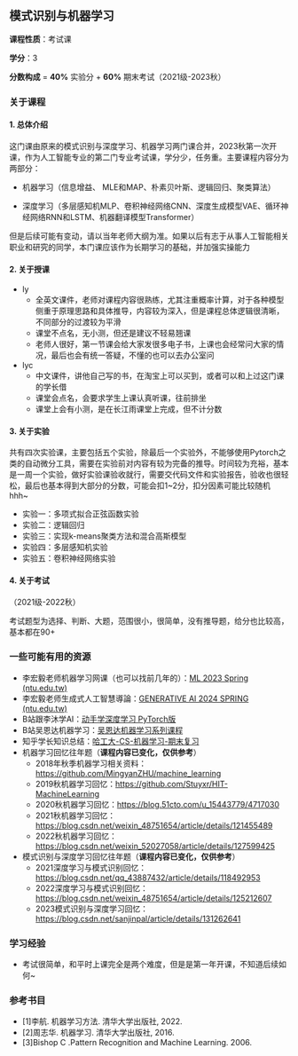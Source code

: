 ## 模式识别与机器学习

**课程性质**：考试课

**学分**：3

**分数构成** =  **40%** 实验分 + **60%** 期末考试（2021级-2023秋）

### 关于课程

#### 1. 总体介绍

这门课由原来的模式识别与深度学习、机器学习两门课合并，2023秋第一次开课，作为人工智能专业的第二门专业考试课，学分少，任务重。主要课程内容分为两部分：

- 机器学习（信息增益、 MLE和MAP、朴素贝叶斯、逻辑回归、聚类算法）

- 深度学习（多层感知机MLP、卷积神经网络CNN、深度生成模型VAE、循环神经网络RNN和LSTM、机器翻译模型Transformer）

但是后续可能有变动，请以当年老师大纲为准。如果以后有志于从事人工智能相关职业和研究的同学，本门课应该作为长期学习的基础，并加强实操能力

#### 2. 关于授课

- ly
  - 全英文课件，老师对课程内容很熟练，尤其注重概率计算，对于各种模型侧重于原理思路和具体推导，内容较为深入，但是课程总体逻辑很清晰，不同部分的过渡较为平滑
  - 课堂不点名，无小测，但还是建议不轻易翘课
  - 老师人很好，第一节课会给大家发很多电子书，上课也会经常问大家的情况，最后也会有统一答疑，不懂的也可以去办公室问
- lyc
  - 中文课件，讲他自己写的书，在淘宝上可以买到，或者可以和上过这门课的学长借
  - 课堂会点名，会要求学生上课认真听课，往前排坐
  - 课堂上会有小测，是在长江雨课堂上完成，但不计分数

#### 3. 关于实验

共有四次实验课，主要包括五个实验，除最后一个实验外，不能够使用Pytorch之类的自动微分工具，需要在实验前对内容有较为完备的推导。时间较为充裕，基本是一周一个实验，做好实验课验收就行，需要交代码文件和实验报告，验收也很轻松，最后也基本得到大部分的分数，可能会扣1\~2分，扣分因素可能比较随机hhh\~

- 实验一：多项式拟合正弦函数实验
- 实验二：逻辑回归
- 实验三：实现k-means聚类方法和混合高斯模型
- 实验四：多层感知机实验
- 实验五：卷积神经网络实验

#### 4. 关于考试

（2021级-2022秋）

考试题型为选择、判断、大题，范围很小，很简单，没有推导题，给分也比较高，基本都在90+



### 一些可能有用的资源

- 李宏毅老师机器学习网课（也可以找前几年的）：[ML 2023 Spring (ntu.edu.tw)](https://speech.ee.ntu.edu.tw/~hylee/ml/2023-spring.php)
- 李宏毅老师生成式人工智慧導論：[GENERATIVE AI 2024 SPRING (ntu.edu.tw)](https://speech.ee.ntu.edu.tw/~hylee/genai/2024-spring.php)
- B站跟李沐学AI：[动手学深度学习 PyTorch版](https://space.bilibili.com/1567748478/channel/seriesdetail?sid=358497)
- B站吴恩达机器学习：[吴恩达机器学习系列课程](https://www.bilibili.com/video/BV164411b7dx/)
- 知乎学长知识总结：[哈工大-CS-机器学习-期末复习](https://zhuanlan.zhihu.com/p/413819081)
- 机器学习回忆往年题（**课程内容已变化，仅供参考**）
  - 2018年秋季机器学习相关资料：https://github.com/MingyanZHU/machine_learning
  - 2019秋机器学习回忆：https://github.com/Stuyxr/HIT-MachineLearning
  - 2020秋机器学习回忆：https://blog.51cto.com/u_15443779/4717030
  - 2021秋机器学习回忆：https://blog.csdn.net/weixin_48751654/article/details/121455489
  - 2022秋机器学习回忆：https://blog.csdn.net/weixin_52027058/article/details/127599425
- 模式识别与深度学习回忆往年题（**课程内容已变化，仅供参考**）
  - 2021深度学习与模式识别回忆：https://blog.csdn.net/qq_43887432/article/details/118492953
  - 2022深度学习与模式识别回忆：https://blog.csdn.net/weixin_48751654/article/details/125212607
  - 2023模式识别与深度学习回忆：https://blog.csdn.net/sanjinpal/article/details/131262641



### 学习经验

- 考试很简单，和平时上课完全是两个难度，但是是第一年开课，不知道后续如何~

### 参考书目

- [1]李航. 机器学习方法. 清华大学出版社, 2022.
- [2]周志华. 机器学习. 清华大学出版社, 2016.
- [3]Bishop C .Pattern Recognition and Machine Learning. 2006.

